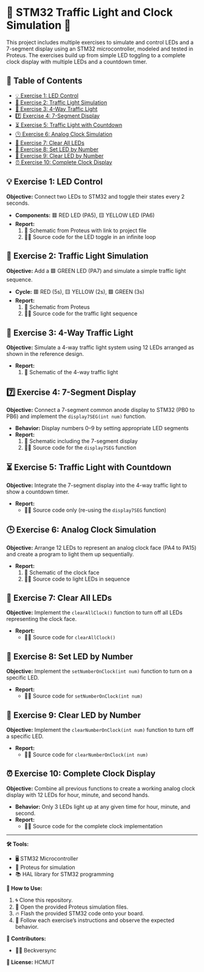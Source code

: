 # 🌟 STM32 Traffic Light and Clock Simulation 🌟

This project includes multiple exercises to simulate and control LEDs and a 7-segment display using an STM32 microcontroller, modeled and tested in Proteus. The exercises build up from simple LED toggling to a complete clock display with multiple LEDs and a countdown timer.

## 📖 Table of Contents
- [💡 Exercise 1: LED Control](#exercise-1-led-control)
- [🚦 Exercise 2: Traffic Light Simulation](#exercise-2-traffic-light-simulation)
- [🔄 Exercise 3: 4-Way Traffic Light](#exercise-3-4-way-traffic-light)
- [7️⃣ Exercise 4: 7-Segment Display](#exercise-4-7-segment-display)
- [⏳ Exercise 5: Traffic Light with Countdown](#exercise-5-traffic-light-with-countdown)
- [🕒 Exercise 6: Analog Clock Simulation](#exercise-6-analog-clock-simulation)
- [🧹 Exercise 7: Clear All LEDs](#exercise-7-clear-all-leds)
- [🎯 Exercise 8: Set LED by Number](#exercise-8-set-led-by-number)
- [🚫 Exercise 9: Clear LED by Number](#exercise-9-clear-led-by-number)
- [⏰ Exercise 10: Complete Clock Display](#exercise-10-complete-clock-display)

## 💡 Exercise 1: LED Control
**Objective:** Connect two LEDs to STM32 and toggle their states every 2 seconds.
- **Components:** 🟥 RED LED (PA5), 🟨 YELLOW LED (PA6)
- **Report:**
  1. 📝 Schematic from Proteus with link to project file
  2. 🧑‍💻 Source code for the LED toggle in an infinite loop

## 🚦 Exercise 2: Traffic Light Simulation
**Objective:** Add a 🟩 GREEN LED (PA7) and simulate a simple traffic light sequence.
- **Cycle:** 🟥 RED (5s), 🟨 YELLOW (2s), 🟩 GREEN (3s)
- **Report:**
  1. 📝 Schematic from Proteus
  2. 🧑‍💻 Source code for the traffic light sequence

## 🔄 Exercise 3: 4-Way Traffic Light
**Objective:** Simulate a 4-way traffic light system using 12 LEDs arranged as shown in the reference design.
- **Report:**
  1. 📝 Schematic of the 4-way traffic light

## 7️⃣ Exercise 4: 7-Segment Display
**Objective:** Connect a 7-segment common anode display to STM32 (PB0 to PB6) and implement the `display7SEG(int num)` function.
- **Behavior:** Display numbers 0–9 by setting appropriate LED segments
- **Report:**
  1. 📝 Schematic including the 7-segment display
  2. 🧑‍💻 Source code for the `display7SEG` function

## ⏳ Exercise 5: Traffic Light with Countdown
**Objective:** Integrate the 7-segment display into the 4-way traffic light to show a countdown timer.
- **Report:**
  - 🧑‍💻 Source code only (re-using the `display7SEG` function)

## 🕒 Exercise 6: Analog Clock Simulation
**Objective:** Arrange 12 LEDs to represent an analog clock face (PA4 to PA15) and create a program to light them up sequentially.
- **Report:**
  1. 📝 Schematic of the clock face
  2. 🧑‍💻 Source code to light LEDs in sequence

## 🧹 Exercise 7: Clear All LEDs
**Objective:** Implement the `clearAllClock()` function to turn off all LEDs representing the clock face.
- **Report:**
  - 🧑‍💻 Source code for `clearAllClock()`

## 🎯 Exercise 8: Set LED by Number
**Objective:** Implement the `setNumberOnClock(int num)` function to turn on a specific LED.
- **Report:**
  - 🧑‍💻 Source code for `setNumberOnClock(int num)`

## 🚫 Exercise 9: Clear LED by Number
**Objective:** Implement the `clearNumberOnClock(int num)` function to turn off a specific LED.
- **Report:**
  - 🧑‍💻 Source code for `clearNumberOnClock(int num)`

## ⏰ Exercise 10: Complete Clock Display
**Objective:** Combine all previous functions to create a working analog clock display with 12 LEDs for hour, minute, and second hands.
- **Behavior:** Only 3 LEDs light up at any given time for hour, minute, and second.
- **Report:**
  - 🧑‍💻 Source code for the complete clock implementation

---

**🛠 Tools:**
- 🖥 STM32 Microcontroller
- 🧪 Proteus for simulation
- 📚 HAL library for STM32 programming

**🚀 How to Use:**
1. 🌀 Clone this repository.
2. 📝 Open the provided Proteus simulation files.
3. 🔥 Flash the provided STM32 code onto your board.
4. 👀 Follow each exercise’s instructions and observe the expected behavior.

**👥 Contributors:**
- 🧑‍💻 Beckversync

**📜 License:**
HCMUT

